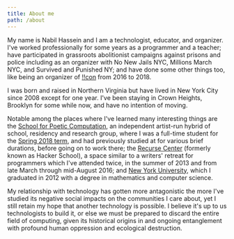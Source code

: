 ```yaml
---
title: About me
path: /about
---
```

My name is Nabil Hassein and I am a technologist, educator, and organizer.
I've worked professionally for some years as a programmer and a teacher;
have participated in grassroots abolitionist campaigns against prisons and police including as an organizer with No New Jails NYC, Millions March NYC, and Survived and Punished NY;
and have done some other things too, like being an organizer of [!!con](http://bangbangcon.com) from 2016 to 2018.

I was born and raised in Northern Virginia but have lived in New York City since 2008 except for one year.
I've been staying in Crown Heights, Brooklyn for some while now, and have no intention of moving.

Notable among the places where I've learned many interesting things are
the [School for Poetic Computation](http://sfpc.io), an independent artist-run hybrid of school, residency and research group, where I was a full-time student for the [Spring 2018 term](https://medium.com/sfpc/sfpc-spring-2018-students-and-teachers-794423c223e3), and had previously studied at for various brief durations, before going on to work there;
the [Recurse Center](https://recurse.com) (formerly known as Hacker School), a space similar to a writers' retreat for programmers which I've attended twice, in the summer of 2013 and from late March through mid-August 2016;
and [New York University](https://www.nyu.edu), which I graduated in 2012 with a degree in mathematics and computer science.

My relationship with technology has gotten more antagonistic the more I've studied its negative social impacts on the communities I care about, yet I still retain my hope that another technology is possible.
I believe it's up to us technologists to build it, or else we must be prepared to discard the entire field of computing, given its historical origins in and ongoing entanglement with profound human oppression and ecological destruction.
